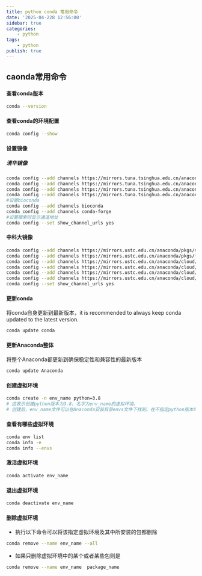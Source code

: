 ```yaml
---
title: python conda 常用命令
date: '2025-04-228 12:56:00'
sidebar: true
categories:
    - python
tags:
    - python
publish: true
---
```


## caonda常用命令

#### 查看conda版本
```bash
conda --version
```

#### 查看conda的环境配置
```bash
conda config --show
```

#### 设置镜像

##### 清华镜像
```bash
conda config --add channels https://mirrors.tuna.tsinghua.edu.cn/anaconda/pkgs/free/
conda config --add channels https://mirrors.tuna.tsinghua.edu.cn/anaconda/pkgs/main/
conda config --add channels https://mirrors.tuna.tsinghua.edu.cn/anaconda/cloud/conda-forge/
conda config --add channels https://mirrors.tuna.tsinghua.edu.cn/anaconda/cloud/bioconda/
#设置bioconda
conda config --add channels bioconda
conda config --add channels conda-forge
#设置搜索时显示通道地址
conda config --set show_channel_urls yes
```

#### 中科大镜像
```bash
conda config --add channels https://mirrors.ustc.edu.cn/anaconda/pkgs/main/
conda config --add channels https://mirrors.ustc.edu.cn/anaconda/pkgs/free/
conda config --add channels https://mirrors.ustc.edu.cn/anaconda/cloud/conda-forge/
conda config --add channels https://mirrors.ustc.edu.cn/anaconda/cloud/msys2/
conda config --add channels https://mirrors.ustc.edu.cn/anaconda/cloud/bioconda/
conda config --add channels https://mirrors.ustc.edu.cn/anaconda/cloud/menpo/
conda config --set show_channel_urls yes
```

####

#### 更新conda
将conda自身更新到最新版本，it is recommended to always keep conda updated to the latest version.  

```bash
conda update conda
```

#### 更新Anaconda整体
将整个Anaconda都更新到确保稳定性和兼容性的最新版本

```bash
conda update Anaconda
```

#### 创建虚拟环境
```bash
conda create -n env_name python=3.8
# 这表示创建python版本为3.8、名字为env_name的虚拟环境。
# 创建后，env_name文件可以在Anaconda安装目录envs文件下找到。在不指定python版本时，自动创建基于最新python版本的虚拟环境.      
```

#### 查看有哪些虚拟环境
```bash
conda env list
conda info -e
conda info --envs
```

#### 激活虚拟环境
```bash
conda activate env_name
```

#### 退出虚拟环境
```bash
conda deactivate env_name
```

#### 删除虚拟环境
+  执行以下命令可以将该指定虚拟环境及其中所安装的包都删除
```bash
conda remove --name env_name --all
```

+  如果只删除虚拟环境中的某个或者某些包则是
```bash
conda remove --name env_name  package_name
```
